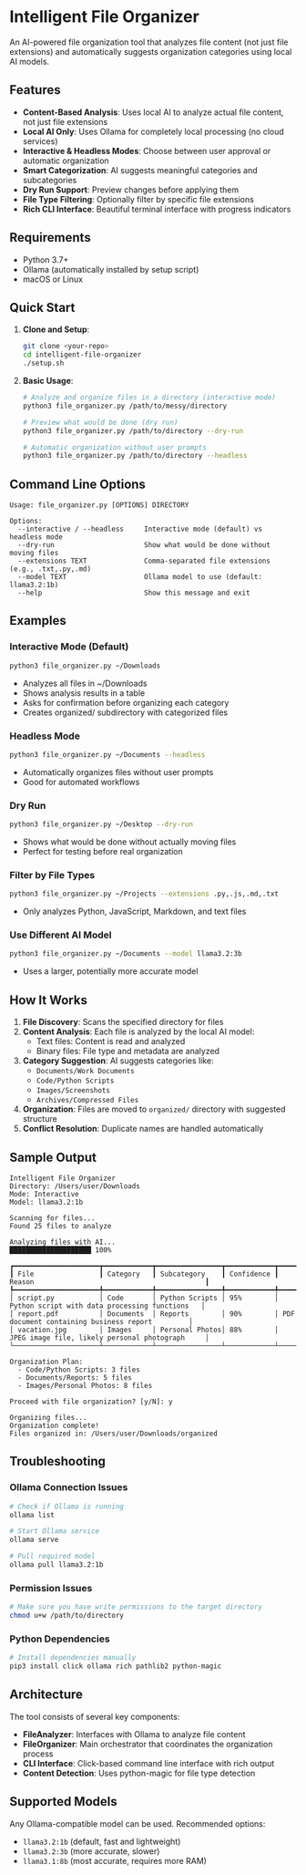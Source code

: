 # Intelligent File Organizer

An AI-powered file organization tool that analyzes file content (not just file extensions) and automatically suggests organization categories using local AI models.

## Features

- **Content-Based Analysis**: Uses local AI to analyze actual file content, not just file extensions
- **Local AI Only**: Uses Ollama for completely local processing (no cloud services)
- **Interactive & Headless Modes**: Choose between user approval or automatic organization
- **Smart Categorization**: AI suggests meaningful categories and subcategories
- **Dry Run Support**: Preview changes before applying them
- **File Type Filtering**: Optionally filter by specific file extensions
- **Rich CLI Interface**: Beautiful terminal interface with progress indicators

## Requirements

- Python 3.7+
- Ollama (automatically installed by setup script)
- macOS or Linux

## Quick Start

1. **Clone and Setup**:
   ```bash
   git clone <your-repo>
   cd intelligent-file-organizer
   ./setup.sh
   ```

2. **Basic Usage**:
   ```bash
   # Analyze and organize files in a directory (interactive mode)
   python3 file_organizer.py /path/to/messy/directory
   
   # Preview what would be done (dry run)
   python3 file_organizer.py /path/to/directory --dry-run
   
   # Automatic organization without user prompts
   python3 file_organizer.py /path/to/directory --headless
   ```

## Command Line Options

```
Usage: file_organizer.py [OPTIONS] DIRECTORY

Options:
  --interactive / --headless     Interactive mode (default) vs headless mode
  --dry-run                      Show what would be done without moving files
  --extensions TEXT              Comma-separated file extensions (e.g., .txt,.py,.md)
  --model TEXT                   Ollama model to use (default: llama3.2:1b)
  --help                         Show this message and exit
```

## Examples

### Interactive Mode (Default)
```bash
python3 file_organizer.py ~/Downloads
```
- Analyzes all files in ~/Downloads
- Shows analysis results in a table
- Asks for confirmation before organizing each category
- Creates organized/ subdirectory with categorized files

### Headless Mode
```bash
python3 file_organizer.py ~/Documents --headless
```
- Automatically organizes files without user prompts
- Good for automated workflows

### Dry Run
```bash
python3 file_organizer.py ~/Desktop --dry-run
```
- Shows what would be done without actually moving files
- Perfect for testing before real organization

### Filter by File Types
```bash
python3 file_organizer.py ~/Projects --extensions .py,.js,.md,.txt
```
- Only analyzes Python, JavaScript, Markdown, and text files

### Use Different AI Model
```bash
python3 file_organizer.py ~/Documents --model llama3.2:3b
```
- Uses a larger, potentially more accurate model

## How It Works

1. **File Discovery**: Scans the specified directory for files
2. **Content Analysis**: Each file is analyzed by the local AI model:
   - Text files: Content is read and analyzed
   - Binary files: File type and metadata are analyzed
3. **Category Suggestion**: AI suggests categories like:
   - `Documents/Work Documents`
   - `Code/Python Scripts`
   - `Images/Screenshots`
   - `Archives/Compressed Files`
4. **Organization**: Files are moved to `organized/` directory with suggested structure
5. **Conflict Resolution**: Duplicate names are handled automatically

## Sample Output

```
Intelligent File Organizer
Directory: /Users/user/Downloads
Mode: Interactive
Model: llama3.2:1b

Scanning for files...
Found 25 files to analyze

Analyzing files with AI...
████████████████████ 100%

┏━━━━━━━━━━━━━━━━━━━━━┳━━━━━━━━━━━━┳━━━━━━━━━━━━━━━━┳━━━━━━━━━━━━┳━━━━━━━━━━━━━━━━━━━━━━━━━━━━━━━━━━━━━━━━━━━━━━━━━━━┓
┃ File                ┃ Category   ┃ Subcategory    ┃ Confidence ┃ Reason                                          ┃
┡━━━━━━━━━━━━━━━━━━━━━╇━━━━━━━━━━━━╇━━━━━━━━━━━━━━━━╇━━━━━━━━━━━━╇━━━━━━━━━━━━━━━━━━━━━━━━━━━━━━━━━━━━━━━━━━━━━━━━━━━┩
│ script.py           │ Code       │ Python Scripts │ 95%        │ Python script with data processing functions   │
│ report.pdf          │ Documents  │ Reports        │ 90%        │ PDF document containing business report         │
│ vacation.jpg        │ Images     │ Personal Photos│ 88%        │ JPEG image file, likely personal photograph     │
└─────────────────────┴────────────┴────────────────┴────────────┴─────────────────────────────────────────────────┘

Organization Plan:
  - Code/Python Scripts: 3 files
  - Documents/Reports: 5 files
  - Images/Personal Photos: 8 files

Proceed with file organization? [y/N]: y

Organizing files...
Organization complete!
Files organized in: /Users/user/Downloads/organized
```

## Troubleshooting

### Ollama Connection Issues
```bash
# Check if Ollama is running
ollama list

# Start Ollama service
ollama serve

# Pull required model
ollama pull llama3.2:1b
```

### Permission Issues
```bash
# Make sure you have write permissions to the target directory
chmod u+w /path/to/directory
```

### Python Dependencies
```bash
# Install dependencies manually
pip3 install click ollama rich pathlib2 python-magic
```

## Architecture

The tool consists of several key components:

- **FileAnalyzer**: Interfaces with Ollama to analyze file content
- **FileOrganizer**: Main orchestrator that coordinates the organization process
- **CLI Interface**: Click-based command line interface with rich output
- **Content Detection**: Uses python-magic for file type detection

## Supported Models

Any Ollama-compatible model can be used. Recommended options:
- `llama3.2:1b` (default, fast and lightweight)
- `llama3.2:3b` (more accurate, slower)
- `llama3.1:8b` (most accurate, requires more RAM)